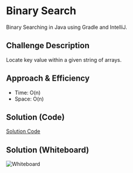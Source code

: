 # Binary Search
<!-- Short summary or background information -->
Binary Searching in Java using Gradle and IntelliJ.

## Challenge Description
<!-- Description of the challenge -->
Locate key value within a given string of arrays.

## Approach & Efficiency
<!-- What approach did you take? Why? What is the Big O space/time for this approach? -->
* Time: O(n)
* Space: O(n)

## Solution (Code)
<!-- Link to code -->
[Solution Code](https://github.com/idothestamping/data-structures-and-algorithms/blob/master/401-code-challenges/src/main/java/CodeChallenge401/BinarySearch.java)
## Solution (Whiteboard)
<!-- Embedded whiteboard image -->
![Whiteboard](/assets/BinarySearch.jpg?raw=true "Binary Search")
